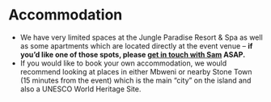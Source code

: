 # Accommodation

- We have very limited spaces at the Jungle Paradise Resort & Spa as well as some apartments which are located directly at the event venue – **if you’d like one of those spots, please [get in touch with Sam](https://t.me/samtaggart) ASAP.**
- If you would like to book your own accommodation, we would recommend looking at places in either Mbweni or nearby Stone Town (15 minutes from the event) which is the main “city” on the island and also a UNESCO World Heritage Site.